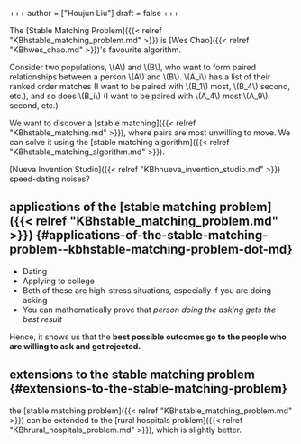 +++
author = ["Houjun Liu"]
draft = false
+++

The [Stable Matching Problem]({{< relref "KBhstable_matching_problem.md" >}}) is [Wes Chao]({{< relref "KBhwes_chao.md" >}})'s favourite algorithm.

Consider two populations, \\(A\\) and \\(B\\), who want to form paired relationships between a person \\(A\\) and \\(B\\). \\(A\_i\\) has a list of their ranked order matches (I want to be paired with \\(B\_1\\) most, \\(B\_4\\) second, etc.), and so does \\(B\_i\\) (I want to be paired with \\(A\_4\\) most \\(A\_9\\) second, etc.)

We want to discover a [stable matching]({{< relref "KBhstable_matching.md" >}}), where pairs are most unwilling to move. We can solve it using the [stable matching algorithm]({{< relref "KBhstable_matching_algorithm.md" >}}).

[Nueva Invention Studio]({{< relref "KBhnueva_invention_studio.md" >}}) speed-dating noises?


## applications of the [stable matching problem]({{< relref "KBhstable_matching_problem.md" >}}) {#applications-of-the-stable-matching-problem--kbhstable-matching-problem-dot-md}

-   Dating
-   Applying to college
-   Both of these are high-stress situations, especially if you are doing asking
-   You can mathematically prove that _person doing the asking gets the best result_

Hence, it shows us that the ****best possible outcomes go to the people who are willing to ask and get rejected.****


## extensions to the stable matching problem {#extensions-to-the-stable-matching-problem}

the [stable matching problem]({{< relref "KBhstable_matching_problem.md" >}}) can be extended to the [rural hospitals problem]({{< relref "KBhrural_hospitals_problem.md" >}}), which is slightly better.